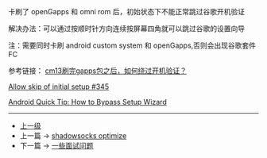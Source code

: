 <!-- 跳过 openGapps 设置向导 -->

卡刷了 openGapps 和 omni rom 后，初始状态下不能正常跳过谷歌开机验证

解决办法：可以通过按顺时针方向连续按屏幕四角就可以跳过谷歌的设置向导

注：需要同时卡刷 android custom system 和 openGapps,否则会出现谷歌套件 FC

参考链接：
[cm13刷完gapps包之后，如何绕过开机验证？](https://www.zhihu.com/question/51599271)

[Allow skip of initial setup #345](https://github.com/opengapps/opengapps/issues/345)

[Android Quick Tip: How to Bypass Setup Wizard](http://pocketnow.com/2010/07/12/android-quick-tip-how-to-bypass-touch-the-android-to-begin-video)

---
- [上一级](README.md)
- 上一篇 -> [shadowsocks optimize](shadowsocksOptimize.md)
- 下一篇 -> [一些面试问题](someInterviewQuestions.md)
